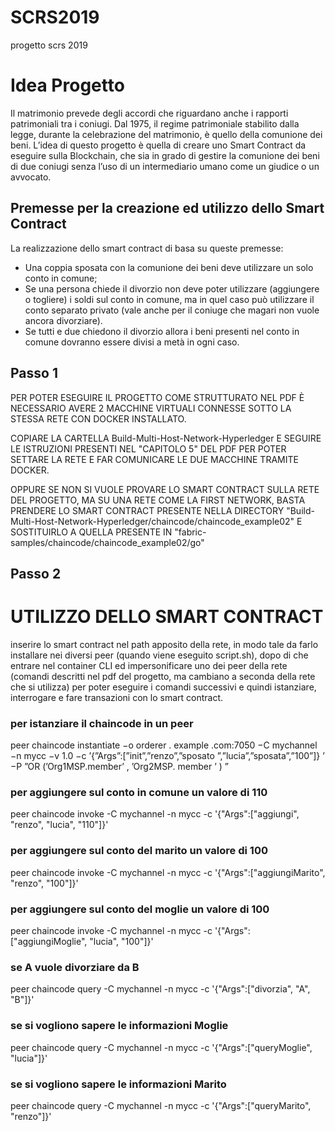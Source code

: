# SCRS2019
progetto scrs 2019


# Idea Progetto

Il matrimonio prevede degli accordi che riguardano anche i rapporti patrimoniali tra i coniugi. Dal 1975, il regime patrimoniale stabilito dalla legge, durante la celebrazione del matrimonio, è quello della comunione dei beni. L’idea di questo progetto è quella di creare uno Smart Contract da eseguire sulla Blockchain, che sia in grado di gestire la comunione dei beni di due coniugi senza l’uso di un intermediario umano come un giudice o un avvocato.


## Premesse per la creazione ed utilizzo dello Smart Contract

La realizzazione dello smart contract di basa su queste premesse:

 * Una coppia sposata con la comunione dei beni deve utilizzare un solo conto in comune;
 * Se una persona chiede il divorzio non deve poter utilizzare (aggiungere o togliere) i soldi sul conto in comune, ma in quel caso può utilizzare il conto separato privato (vale anche per il coniuge che magari non vuole ancora divorziare).
 * Se tutti e due chiedono il divorzio allora i beni presenti nel conto in comune dovranno essere divisi a metà in ogni 
    caso.


## Passo 1
PER POTER ESEGUIRE IL PROGETTO COME STRUTTURATO NEL PDF È NECESSARIO AVERE 2 MACCHINE VIRTUALI CONNESSE SOTTO LA STESSA RETE CON DOCKER INSTALLATO.

COPIARE LA CARTELLA Build-Multi-Host-Network-Hyperledger E SEGUIRE LE ISTRUZIONI PRESENTI NEL "CAPITOLO 5" DEL PDF PER POTER SETTARE LA RETE E FAR COMUNICARE LE DUE MACCHINE TRAMITE DOCKER.

OPPURE SE NON SI VUOLE PROVARE LO SMART CONTRACT SULLA RETE DEL PROGETTO, MA SU UNA RETE COME LA FIRST NETWORK, BASTA PRENDERE LO SMART CONTRACT PRESENTE NELLA DIRECTORY "⁨Build-Multi-Host-Network-Hyperledger⁩/chaincode⁩/⁨chaincode_example02⁩" E SOSTITUIRLO A QUELLA PRESENTE IN "fabric-samples/chaincode/chaincode_example02/go"


## Passo 2

# UTILIZZO DELLO SMART CONTRACT


inserire lo smart contract nel path apposito della rete, in modo tale da farlo installare nei diversi peer (quando viene eseguito script.sh), 
dopo di che entrare nel container CLI ed impersonificare uno dei peer della rete (comandi descritti nel pdf del progetto, ma cambiano a seconda della rete che si utilizza) per poter eseguire i comandi successivi e quindi istanziare, interrogare e fare transazioni con lo smart contract.


### per istanziare il chaincode in un peer

peer chaincode instantiate −o orderer . example .com:7050 −C mychannel −n mycc −v 1.0 −c ’{”Args”:[”init”,”renzo”,”sposato
”,”lucia”,”sposata”,”100”]} ’ −P ”OR (’Org1MSP.member’ , ’Org2MSP. member ’ ) ”



### per aggiungere sul conto in comune un valore di 110

peer chaincode invoke -C mychannel -n mycc -c '{"Args":["aggiungi", "renzo", "lucia", "110"]}'



### per aggiungere sul conto del marito un valore di 100

peer chaincode invoke -C mychannel -n mycc -c '{"Args":["aggiungiMarito", "renzo", "100"]}'



### per aggiungere sul conto del moglie un valore di 100

peer chaincode invoke -C mychannel -n mycc -c '{"Args":["aggiungiMoglie", "lucia", "100"]}'



### se A vuole divorziare da B

peer chaincode query -C mychannel -n mycc -c '{"Args":["divorzia", "A", "B"]}'



### se si vogliono sapere le informazioni Moglie 

peer chaincode query -C mychannel -n mycc -c '{"Args":["queryMoglie", "lucia"]}'



### se si vogliono sapere le informazioni Marito 

peer chaincode query -C mychannel -n mycc -c '{"Args":["queryMarito", "renzo"]}'


